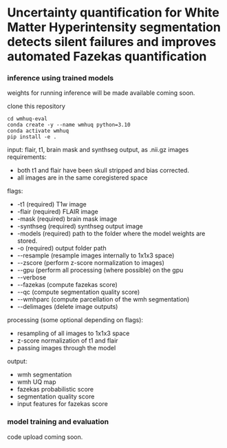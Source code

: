 # Uncertainty quantification for White Matter Hyperintensity segmentation detects silent failures and improves automated Fazekas quantification

### inference using trained models

weights for running inference will be made available coming soon.

clone this repository
```
cd wmhuq-eval
conda create -y --name wmhuq python=3.10
conda activate wmhuq
pip install -e .
```


input: flair, t1, brain mask and synthseg output, as .nii.gz images
requirements: 
  - both t1 and flair have been skull stripped and bias corrected.
  - all images are in the same coregistered space

flags:
  - -t1 (required) T1w image
  - -flair (required) FLAIR image
  - -mask (required) brain mask image
  - -synthseg (required) synthseg output image
  - -models (required) path to the folder where the model weights are stored.
  - -o (required) output folder path
  - --resample (resample images internally to 1x1x3 space)
  - --zscore (perform z-score normalization to images)
  - --gpu (perform all processing (where possible) on the gpu
  - --verbose
  - --fazekas (compute fazekas score)
  - --qc (compute segmentation quality score)
  - --wmhparc (compute parcellation of the wmh segmentation)
  - --delimages (delete image outputs)

processing (some optional depending on flags):
  - resampling of all images to 1x1x3 space
  - z-score normalization of t1 and flair
  - passing images through the model

output:
  - wmh segmentation
  - wmh UQ map
  - fazekas probabilistic score
  - segmentation quality score
  - input features for fazekas score

### model training and evaluation
code upload coming soon.
